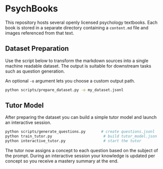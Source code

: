 # PsychBooks

This repository hosts several openly licensed psychology textbooks. Each book is stored in a separate directory containing a `content.md` file and images referenced from that text.

## Dataset Preparation

Use the script below to transform the markdown sources into a single machine readable dataset. The output is suitable for downstream tasks such as question generation.

An optional `-o` argument lets you choose a custom output path.

```bash
python scripts/prepare_dataset.py -o my_dataset.jsonl
```

## Tutor Model

After preparing the dataset you can build a simple tutor model and launch an interactive session.

```bash
python scripts/generate_questions.py       # create questions.jsonl
python train_tutor.py                       # build tutor_model.json
python interactive_tutor.py                 # start the tutor
```

The tutor now assigns a concept to each question based on the subject of the prompt. During an interactive session your knowledge is updated per concept so you receive a mastery summary at the end.

